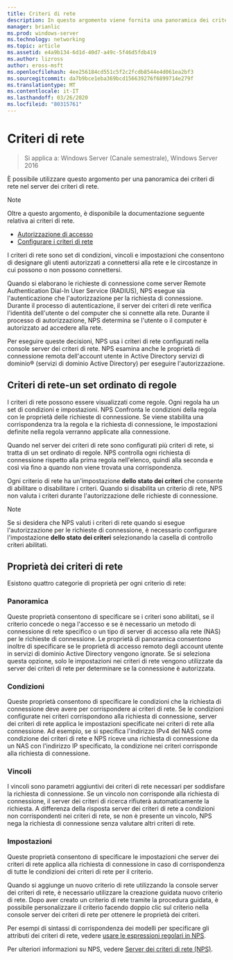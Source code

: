 ```yaml
---
title: Criteri di rete
description: In questo argomento viene fornita una panoramica dei criteri di rete per server dei criteri di rete in Windows Server 2016 e sono inclusi collegamenti a indicazioni aggiuntive su server dei criteri di rete.
manager: brianlic
ms.prod: windows-server
ms.technology: networking
ms.topic: article
ms.assetid: e4a9b134-6d1d-40d7-a49c-5f46d5fdb419
ms.author: lizross
author: eross-msft
ms.openlocfilehash: 4ee256184cd551c5f2c2fcdb8544e4d061ea2bf3
ms.sourcegitcommit: da7b9bce1eba369bcd156639276f6899714e279f
ms.translationtype: MT
ms.contentlocale: it-IT
ms.lasthandoff: 03/26/2020
ms.locfileid: "80315761"
---
```

# <a name="network-policies"></a>Criteri di rete

>Si applica a: Windows Server (Canale semestrale), Windows Server 2016

È possibile utilizzare questo argomento per una panoramica dei criteri di rete nel server dei criteri di rete.

>[!NOTE]
>Oltre a questo argomento, è disponibile la documentazione seguente relativa ai criteri di rete.
> - [Autorizzazione di accesso](nps-np-access.md)
> - [Configurare i criteri di rete](nps-np-configure.md)

I criteri di rete sono set di condizioni, vincoli e impostazioni che consentono di designare gli utenti autorizzati a connettersi alla rete e le circostanze in cui possono o non possono connettersi.

Quando si elaborano le richieste di connessione come server Remote Authentication Dial-In User Service (RADIUS), NPS esegue sia l'autenticazione che l'autorizzazione per la richiesta di connessione. Durante il processo di autenticazione, il server dei criteri di rete verifica l'identità dell'utente o del computer che si connette alla rete. Durante il processo di autorizzazione, NPS determina se l'utente o il computer è autorizzato ad accedere alla rete.

Per eseguire queste decisioni, NPS usa i criteri di rete configurati nella console server dei criteri di rete. NPS esamina anche le proprietà di connessione remota dell'account utente in Active Directory servizi di dominio&reg; \(servizi di dominio Active Directory\) per eseguire l'autorizzazione.

## <a name="network-policies---an-ordered-set-of-rules"></a>Criteri di rete-un set ordinato di regole

I criteri di rete possono essere visualizzati come regole. Ogni regola ha un set di condizioni e impostazioni. NPS Confronta le condizioni della regola con le proprietà delle richieste di connessione. Se viene stabilita una corrispondenza tra la regola e la richiesta di connessione, le impostazioni definite nella regola verranno applicate alla connessione.

Quando nel server dei criteri di rete sono configurati più criteri di rete, si tratta di un set ordinato di regole. NPS controlla ogni richiesta di connessione rispetto alla prima regola nell'elenco, quindi alla seconda e così via fino a quando non viene trovata una corrispondenza.

Ogni criterio di rete ha un'impostazione **dello stato dei criteri** che consente di abilitare o disabilitare i criteri. Quando si disabilita un criterio di rete, NPS non valuta i criteri durante l'autorizzazione delle richieste di connessione.

>[!NOTE]
>Se si desidera che NPS valuti i criteri di rete quando si esegue l'autorizzazione per le richieste di connessione, è necessario configurare l'impostazione **dello stato dei criteri** selezionando la casella di controllo criteri abilitati.

## <a name="network-policy-properties"></a>Proprietà dei criteri di rete

Esistono quattro categorie di proprietà per ogni criterio di rete:

### <a name="overview"></a>Panoramica

 Queste proprietà consentono di specificare se i criteri sono abilitati, se il criterio concede o nega l'accesso e se è necessario un metodo di connessione di rete specifico o un tipo di server di accesso alla rete (NAS) per le richieste di connessione. Le proprietà di panoramica consentono inoltre di specificare se le proprietà di accesso remoto degli account utente in servizi di dominio Active Directory vengono ignorate. Se si seleziona questa opzione, solo le impostazioni nei criteri di rete vengono utilizzate da server dei criteri di rete per determinare se la connessione è autorizzata.


### <a name="conditions"></a>Condizioni

 Queste proprietà consentono di specificare le condizioni che la richiesta di connessione deve avere per corrispondere ai criteri di rete. Se le condizioni configurate nei criteri corrispondono alla richiesta di connessione, server dei criteri di rete applica le impostazioni specificate nei criteri di rete alla connessione. Ad esempio, se si specifica l'indirizzo IPv4 del NAS come condizione dei criteri di rete e NPS riceve una richiesta di connessione da un NAS con l'indirizzo IP specificato, la condizione nei criteri corrisponde alla richiesta di connessione. 


### <a name="constraints"></a>Vincoli

 I vincoli sono parametri aggiuntivi dei criteri di rete necessari per soddisfare la richiesta di connessione. Se un vincolo non corrisponde alla richiesta di connessione, il server dei criteri di ricerca rifiuterà automaticamente la richiesta. A differenza della risposta server dei criteri di rete a condizioni non corrispondenti nei criteri di rete, se non è presente un vincolo, NPS nega la richiesta di connessione senza valutare altri criteri di rete.

### <a name="settings"></a>Impostazioni

 Queste proprietà consentono di specificare le impostazioni che server dei criteri di rete applica alla richiesta di connessione in caso di corrispondenza di tutte le condizioni dei criteri di rete per il criterio.

Quando si aggiunge un nuovo criterio di rete utilizzando la console server dei criteri di rete, è necessario utilizzare la creazione guidata nuovo criterio di rete. Dopo aver creato un criterio di rete tramite la procedura guidata, è possibile personalizzare il criterio facendo doppio clic sul criterio nella console server dei criteri di rete per ottenere le proprietà dei criteri.

Per esempi di sintassi di corrispondenza dei modelli per specificare gli attributi dei criteri di rete, vedere [usare le espressioni regolari in NPS](nps-crp-reg-expressions.md).

Per ulteriori informazioni su NPS, vedere [Server dei criteri di rete (NPS)](nps-top.md).

